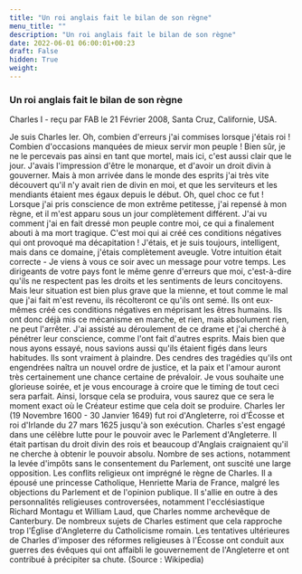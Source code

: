 ```yaml
---
title: "Un roi anglais fait le bilan de son règne"
menu_title: ""
description: "Un roi anglais fait le bilan de son règne"
date: 2022-06-01 06:00:01+00:23
draft: False
hidden: True
weight:
---
```

### Un roi anglais fait le bilan de son règne

Charles I - reçu par FAB le 21 Février 2008, Santa Cruz, Californie, USA.

Je suis Charles Ier.
Oh, combien d'erreurs j'ai commises lorsque j'étais roi ! Combien d'occasions manquées de mieux servir mon peuple ! Bien sûr, je ne le percevais pas ainsi en tant que mortel, mais ici, c'est aussi clair que le jour.
J'avais l'impression d'être le monarque, et d'avoir un droit divin à gouverner. Mais à mon arrivée dans le monde des esprits j'ai très vite découvert qu'il n'y avait rien de divin en moi, et que les serviteurs et les mendiants étaient mes égaux depuis le début. Oh, quel choc ce fut !
Lorsque j'ai pris conscience de mon extrême petitesse, j'ai repensé à mon règne, et il m'est apparu sous un jour complètement différent. J'ai vu comment j'ai en fait dressé mon peuple contre moi, ce qui a finalement abouti à ma mort tragique. C'est moi qui ai créé ces conditions négatives qui ont provoqué ma décapitation ! J'étais, et je suis toujours, intelligent, mais dans ce domaine, j'étais complètement aveugle.
Votre intuition était correcte - Je viens à vous ce soir avec un message pour votre temps.
Les dirigeants de votre pays font le même genre d'erreurs que moi, c'est-à-dire qu'ils ne respectent pas les droits et les sentiments de leurs concitoyens. Mais leur situation est bien plus grave que la mienne, et tout comme le mal que j'ai fait m'est revenu, ils récolteront ce qu'ils ont semé. Ils ont eux-mêmes créé ces conditions négatives en méprisant les êtres humains. Ils ont donc déjà mis ce mécanisme en marche, et rien, mais absolument rien, ne peut l'arrêter.
J'ai assisté au déroulement de ce drame et j'ai cherché à pénétrer leur conscience, comme l'ont fait d'autres esprits. Mais bien que nous ayons essayé, nous savions aussi qu'ils étaient figés dans leurs habitudes. Ils sont vraiment à plaindre. Des cendres des tragédies qu'ils ont engendrées naîtra un nouvel ordre de justice, et la paix et l'amour auront très certainement une chance certaine de prévaloir.
Je vous souhaite une glorieuse soirée, et je vous encourage à croire que le timing de tout ceci sera parfait. Ainsi, lorsque cela se produira, vous saurez que ce sera le moment exact où le Créateur estime que cela doit se produire.
Charles Ier (19 Novembre 1600 - 30 Janvier 1649) fut roi d'Angleterre, roi d’Écosse et roi d'Irlande du 27 mars 1625 jusqu'à son exécution.
Charles s'est engagé dans une célèbre lutte pour le pouvoir avec le Parlement d'Angleterre. Il était partisan du droit divin des rois et beaucoup d'Anglais craignaient qu'il ne cherche à obtenir le pouvoir absolu. Nombre de ses actions, notamment la levée d'impôts sans le consentement du Parlement, ont suscité une large opposition.
Les conflits religieux ont imprégné le règne de Charles. Il a épousé une princesse Catholique, Henriette Maria de France, malgré les objections du Parlement et de l'opinion publique. Il s'allie en outre à des personnalités religieuses controversées, notamment l'ecclésiastique Richard Montagu et William Laud, que Charles nomme archevêque de Canterbury. De nombreux sujets de Charles estiment que cela rapproche trop l'Église d'Angleterre du Catholicisme romain. Les tentatives ultérieures de Charles d'imposer des réformes religieuses à l'Écosse ont conduit aux guerres des évêques qui ont affaibli le gouvernement de l'Angleterre et ont contribué à précipiter sa chute. (Source : Wikipedia)